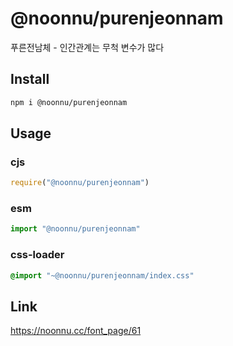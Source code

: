 # @noonnu/purenjeonnam
푸른전남체 - 인간관계는 무척 변수가 많다

## Install
```sh
npm i @noonnu/purenjeonnam
```
## Usage
### cjs
```js
require("@noonnu/purenjeonnam")
```
### esm
```js
import "@noonnu/purenjeonnam"
```
### css-loader
```css
@import "~@noonnu/purenjeonnam/index.css"
```

## Link
https://noonnu.cc/font_page/61